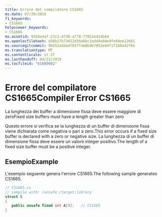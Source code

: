 ```yaml
---
title: Errore del compilatore CS1665
ms.date: 07/20/2015
f1_keywords:
- CS1665
helpviewer_keywords:
- CS1665
ms.assetid: 93d4a4af-23c3-4730-a778-77852e41db4d
ms.openlocfilehash: d36b1fb73412d38a6bc1edd4e84e9fe94ee12661
ms.sourcegitcommit: 9b552addadfb57fab0b9e7852ed4f1f1b8a42f8e
ms.translationtype: MT
ms.contentlocale: it-IT
ms.lasthandoff: 04/23/2019
ms.locfileid: "61685602"
---
```

# <a name="compiler-error-cs1665"></a><span data-ttu-id="055b7-102">Errore del compilatore CS1665</span><span class="sxs-lookup"><span data-stu-id="055b7-102">Compiler Error CS1665</span></span>
<span data-ttu-id="055b7-103">La lunghezza dei buffer a dimensione fissa deve essere maggiore di zero</span><span class="sxs-lookup"><span data-stu-id="055b7-103">Fixed size buffers must have a length greater than zero</span></span>  
  
 <span data-ttu-id="055b7-104">Questo errore si verifica se la lunghezza di un buffer di dimensione fissa viene dichiarata come negativa o pari a zero.</span><span class="sxs-lookup"><span data-stu-id="055b7-104">This error occurs if a fixed size buffer is declared with a zero or negative size.</span></span> <span data-ttu-id="055b7-105">La lunghezza di un buffer di dimensione fissa deve essere un valore integer positivo.</span><span class="sxs-lookup"><span data-stu-id="055b7-105">The length of a fixed size buffer must be a positive integer.</span></span>  
  
## <a name="example"></a><span data-ttu-id="055b7-106">Esempio</span><span class="sxs-lookup"><span data-stu-id="055b7-106">Example</span></span>  
 <span data-ttu-id="055b7-107">L'esempio seguente genera l'errore CS1665.</span><span class="sxs-lookup"><span data-stu-id="055b7-107">The following sample generates CS1665.</span></span>  
  
```csharp  
// CS1665.cs  
// compile with: /unsafe /target:library  
struct S  
{   
   public unsafe fixed int A[0];   // CS1665  
}  
```
